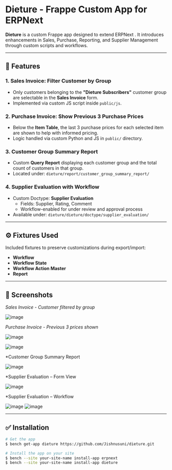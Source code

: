 # Dieture - Frappe Custom App for ERPNext

**Dieture** is a custom Frappe app designed to extend ERPNext . It introduces enhancements in Sales, Purchase, Reporting, and Supplier Management through custom scripts and workflows.

---

## 🔧 Features

### 1. Sales Invoice: Filter Customer by Group
- Only customers belonging to the **"Dieture Subscribers"** customer group are selectable in the **Sales Invoice** form.
- Implemented via custom JS script inside `public/js`.

### 2. Purchase Invoice: Show Previous 3 Purchase Prices
- Below the **Item Table**, the last 3 purchase prices for each selected item are shown to help with informed pricing.
- Logic handled via custom Python and JS in `public/` directory.

### 3. Customer Group Summary Report
- Custom **Query Report** displaying each customer group and the total count of customers in that group.
- Located under: `dieture/report/customer_group_summary_report/`

### 4. Supplier Evaluation with Workflow
- Custom Doctype: **Supplier Evaluation**
  - Fields: Supplier, Rating, Comment
  - Workflow-enabled for under review and approval process
- Available under: `dieture/dieture/doctype/supplier_evaluation/`

---

## ⚙️ Fixtures Used

Included fixtures to preserve customizations during export/import:

- **Workflow**
- **Workflow State**
- **Workflow Action Master**
- **Report**
  

---



## 📸 Screenshots



*Sales Invoice - Customer filtered by group*

![image](https://github.com/user-attachments/assets/c932035b-9803-4ee5-8807-cefc51d97065)

*Purchase Invoice - Previous 3 prices shown*

![image](https://github.com/user-attachments/assets/e3af0b57-deb1-4cc4-967b-b0a7b6882af1)

![image](https://github.com/user-attachments/assets/eba76da0-5831-4e26-a7f2-b1ccf4f3dd57)

*Customer Group Summary Report

![image](https://github.com/user-attachments/assets/104f6c88-ef90-4706-8aa0-716784684fb5)

*Supplier Evaluation – Form View

![image](https://github.com/user-attachments/assets/eb2410fe-d714-407e-ade0-d5b5de3d314f)

*Supplier Evaluation – Workflow

![image](https://github.com/user-attachments/assets/81c5be85-4440-46ab-8044-8cad2ad676e7)
![image](https://github.com/user-attachments/assets/c5a925a7-6691-4116-9b79-2f15da2c006a)

---


## ✅ Installation

```bash
# Get the app
$ bench get-app dieture https://github.com/Jishnusuni/dieture.git

# Install the app on your site
$ bench --site your-site-name install-app erpnext
$ bench --site your-site-name install-app dieture
